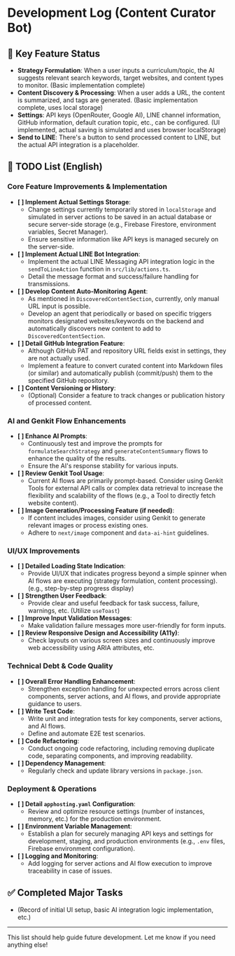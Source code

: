 # Development Log (Content Curator Bot)

## 🚀 Key Feature Status

- **Strategy Formulation**: When a user inputs a curriculum/topic, the AI suggests relevant search keywords, target websites, and content types to monitor. (Basic implementation complete)
- **Content Discovery & Processing**: When a user adds a URL, the content is summarized, and tags are generated. (Basic implementation complete, uses local storage)
- **Settings**: API keys (OpenRouter, Google AI), LINE channel information, GitHub information, default curation topic, etc., can be configured. (UI implemented, actual saving is simulated and uses browser localStorage)
- **Send to LINE**: There's a button to send processed content to LINE, but the actual API integration is a placeholder.

## 📝 TODO List (English)

### Core Feature Improvements & Implementation

- **[ ] Implement Actual Settings Storage**:
    - Change settings currently temporarily stored in `localStorage` and simulated in server actions to be saved in an actual database or secure server-side storage (e.g., Firebase Firestore, environment variables, Secret Manager).
    - Ensure sensitive information like API keys is managed securely on the server-side.
- **[ ] Implement Actual LINE Bot Integration**:
    - Implement the actual LINE Messaging API integration logic in the `sendToLineAction` function in `src/lib/actions.ts`.
    - Detail the message format and success/failure handling for transmissions.
- **[ ] Develop Content Auto-Monitoring Agent**:
    - As mentioned in `DiscoveredContentSection`, currently, only manual URL input is possible.
    - Develop an agent that periodically or based on specific triggers monitors designated websites/keywords on the backend and automatically discovers new content to add to `DiscoveredContentSection`.
- **[ ] Detail GitHub Integration Feature**:
    - Although GitHub PAT and repository URL fields exist in settings, they are not actually used.
    - Implement a feature to convert curated content into Markdown files (or similar) and automatically publish (commit/push) them to the specified GitHub repository.
- **[ ] Content Versioning or History**:
    - (Optional) Consider a feature to track changes or publication history of processed content.

### AI and Genkit Flow Enhancements

- **[ ] Enhance AI Prompts**:
    - Continuously test and improve the prompts for `formulateSearchStrategy` and `generateContentSummary` flows to enhance the quality of the results.
    - Ensure the AI's response stability for various inputs.
- **[ ] Review Genkit Tool Usage**:
    - Current AI flows are primarily prompt-based. Consider using Genkit Tools for external API calls or complex data retrieval to increase the flexibility and scalability of the flows (e.g., a Tool to directly fetch website content).
- **[ ] Image Generation/Processing Feature (if needed)**:
    - If content includes images, consider using Genkit to generate relevant images or process existing ones.
    - Adhere to `next/image` component and `data-ai-hint` guidelines.

### UI/UX Improvements

- **[ ] Detailed Loading State Indication**:
    - Provide UI/UX that indicates progress beyond a simple spinner when AI flows are executing (strategy formulation, content processing). (e.g., step-by-step progress display)
- **[ ] Strengthen User Feedback**:
    - Provide clear and useful feedback for task success, failure, warnings, etc. (Utilize `useToast`)
- **[ ] Improve Input Validation Messages**:
    - Make validation failure messages more user-friendly for form inputs.
- **[ ] Review Responsive Design and Accessibility (A11y)**:
    - Check layouts on various screen sizes and continuously improve web accessibility using ARIA attributes, etc.

### Technical Debt & Code Quality

- **[ ] Overall Error Handling Enhancement**:
    - Strengthen exception handling for unexpected errors across client components, server actions, and AI flows, and provide appropriate guidance to users.
- **[ ] Write Test Code**:
    - Write unit and integration tests for key components, server actions, and AI flows.
    - Define and automate E2E test scenarios.
- **[ ] Code Refactoring**:
    - Conduct ongoing code refactoring, including removing duplicate code, separating components, and improving readability.
- **[ ] Dependency Management**:
    - Regularly check and update library versions in `package.json`.

### Deployment & Operations

- **[ ] Detail `apphosting.yaml` Configuration**:
    - Review and optimize resource settings (number of instances, memory, etc.) for the production environment.
- **[ ] Environment Variable Management**:
    - Establish a plan for securely managing API keys and settings for development, staging, and production environments (e.g., `.env` files, Firebase environment configuration).
- **[ ] Logging and Monitoring**:
    - Add logging for server actions and AI flow execution to improve traceability in case of issues.

## ✅ Completed Major Tasks

- (Record of initial UI setup, basic AI integration logic implementation, etc.)

---

This list should help guide future development. Let me know if you need anything else!
